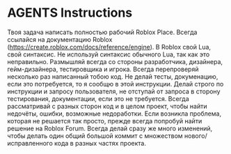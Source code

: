 # AGENTS Instructions

Твоя задача написать полностью рабочий Roblox Place. Всегда ссылайся на документацию Roblox (https://create.roblox.com/docs/reference/engine). В Roblox свой Lua, свой синтаксис. Не используй синтаксис обычного Lua, так как это неправильно. Размышляй всегда со стороны разработчика, дизайнера, гейм-дизайнера, тестировщика и игрока. Всегда перепроверяй несколько раз написанный тобою код. Не делай тесты, докуменацию, если это потребуется, то я сообщю в этой инструкции. Делай строго по инструкции и запросу пользователя, не отступай от запроса в сторону тестирования, документации, если это не требуется. Всегда рассматривай с разных сторон код и в целом проект, чтобы найти недочёты, ошибки, возможные недоработки.
Если возникла проблема, которая не решается так просто, прежде всегда попробуй найти решение на Roblox Forum.
Всегда делай сразу же много изменений, чтобы делать один общий большой коммит с множеством нового/исправленного кода в разных частях проекта.
